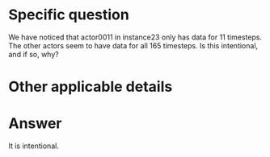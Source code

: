 # Specific question #

We have noticed that actor0011 in instance23 only has data for 11 timesteps. The other actors seem to have data for all 165 timesteps. Is this intentional, and if so, why?

# Other applicable details #

# Answer # 

It is intentional.
